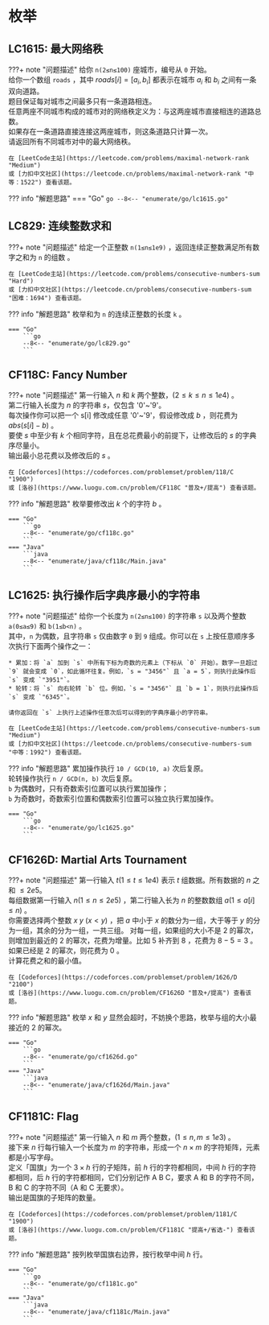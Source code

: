 # 枚举

## LC1615: 最大网络秩

???+ note "问题描述"
    给你 `n(2≤n≤100)` 座城市，编号从 `0` 开始。<br>
    给你一个数组 `roads` ，其中 $roads[i] = [a_i, b_i]$ 都表示在城市 $a_i$ 和 $b_i$ 之间有一条双向道路。<br>
    题目保证每对城市之间最多只有一条道路相连。<br>
    任意两座不同城市构成的城市对的网络秩定义为：与这两座城市直接相连的道路总数。<br>
    如果存在一条道路直接连接这两座城市，则这条道路只计算一次。<br>
    请返回所有不同城市对中的最大网络秩。

    在 [LeetCode主站](https://leetcode.com/problems/maximal-network-rank "Medium")
    或 [力扣中文社区](https://leetcode.cn/problems/maximal-network-rank "中等：1522") 查看该题。

??? info "解题思路"
    === "Go"
        ```go
        --8<-- "enumerate/go/lc1615.go"
        ```

## LC829: 连续整数求和

???+ note "问题描述"
    给定一个正整数 `n(1≤n≤1e9)` ，返回连续正整数满足所有数字之和为 `n` 的组数 。

    在 [LeetCode主站](https://leetcode.com/problems/consecutive-numbers-sum "Hard")
    或 [力扣中文社区](https://leetcode.cn/problems/consecutive-numbers-sum "困难：1694") 查看该题。

??? info "解题思路"
    枚举和为 `n` 的连续正整数的长度 `k` 。

    === "Go"
        ```go
        --8<-- "enumerate/go/lc829.go"
        ```

## CF118C: Fancy Number

???+ note "问题描述"
    第一行输入 $n$ 和 $k$ 两个整数，$(2≤k≤n≤1e4)$ 。<br>
    第二行输入长度为 $n$ 的字符串 $s$，仅包含 '0'~'9'。<br>
    每次操作你可以把一个 s[i] 修改成任意 '0'~'9'，假设修改成 $b$ ，则花费为 $abs(s[i]-b)$ 。<br>
    要使 $s$ 中至少有 $k$ 个相同字符，且在总花费最小的前提下，让修改后的 $s$ 的字典序尽量小。<br>
    输出最小总花费以及修改后的 $s$ 。

    在 [Codeforces](https://codeforces.com/problemset/problem/118/C "1900")
    或 [洛谷](https://www.luogu.com.cn/problem/CF118C "普及+/提高") 查看该题。

??? info "解题思路"
    枚举要修改出 $k$ 个的字符 $b$ 。

    === "Go"
        ```go
        --8<-- "enumerate/go/cf118c.go"
        ```
    === "Java"
        ```java
        --8<-- "enumerate/java/cf118c/Main.java"
        ```

## LC1625: 执行操作后字典序最小的字符串

???+ note "问题描述"
    给你一个长度为 `n(2≤n≤100)` 的字符串 `s` 以及两个整数 `a(0≤a≤9)` 和 `b(1≤b<n)` 。<br>
    其中，`n` 为偶数，且字符串 `s` 仅由数字 `0` 到 `9` 组成。你可以在 `s` 上按任意顺序多次执行下面两个操作之一：

    * 累加：将 `a` 加到 `s` 中所有下标为奇数的元素上（下标从 `0` 开始）。数字一旦超过 `9` 就会变成 `0`，如此循环往复。例如，`s = "3456"` 且 `a = 5`，则执行此操作后 `s` 变成 `"3951"`。
    * 轮转：将 `s` 向右轮转 `b` 位。例如，`s = "3456"` 且 `b = 1`，则执行此操作后 `s` 变成 `"6345"`。
    
    请你返回在 `s` 上执行上述操作任意次后可以得到的字典序最小的字符串。

    在 [LeetCode主站](https://leetcode.com/problems/consecutive-numbers-sum "Medium")
    或 [力扣中文社区](https://leetcode.cn/problems/consecutive-numbers-sum "中等：1992") 查看该题。

??? info "解题思路"
    累加操作执行 `10 / GCD(10, a)` 次后复原。<br>
    轮转操作执行 `n / GCD(n, b)` 次后复原。<br>
    `b` 为偶数时，只有奇数索引位置可以执行累加操作；<br>
    `b` 为奇数时，奇数索引位置和偶数索引位置可以独立执行累加操作。

    === "Go"
        ```go
        --8<-- "enumerate/go/lc1625.go"
        ```

## CF1626D: Martial Arts Tournament

???+ note "问题描述"
    第一行输入 $t(1≤t≤1e4)$ 表示 $t$ 组数据。所有数据的 $n$ 之和 $≤2e5$。<br>
    每组数据第一行输入 $n(1≤n≤2e5)$ ，第二行输入长为 $n$ 的整数数组 $a(1≤a[i]≤n)$ 。<br>
    你需要选择两个整数 $x\ y\ (x<y)$ ，把 $a$ 中小于 $x$ 的数分为一组，大于等于 $y$ 的分为一组，其余的分为一组，一共三组。
    对每一组，如果组的大小不是 $2$ 的幂次，则增加到最近的 $2$ 的幂次，花费为增量。比如 $5$ 补齐到 $8$ ，花费为 $8-5=3$ 。如果已经是 $2$ 的幂次，则花费为 $0$ 。<br>
    计算花费之和的最小值。

    在 [Codeforces](https://codeforces.com/problemset/problem/1626/D "2100")
    或 [洛谷](https://www.luogu.com.cn/problem/CF1626D "普及+/提高") 查看该题。

??? info "解题思路"
    枚举 $x$ 和 $y$ 显然会超时，不妨换个思路，枚举与组的大小最接近的 $2$ 的幂次。

    === "Go"
        ```go
        --8<-- "enumerate/go/cf1626d.go"
        ```
    === "Java"
        ```java
        --8<-- "enumerate/java/cf1626d/Main.java"
        ```

## CF1181C: Flag

???+ note "问题描述"
    第一行输入 $n$ 和 $m$ 两个整数，$(1≤n,m≤1e3)$ 。<br>
    接下来 $n$ 行每行输入一个长度为 $m$ 的字符串，形成一个 $n \times m$ 的字符矩阵，元素都是小写字母。<br>
    定义「国旗」为一个 $3 \times h$ 行的子矩阵，前 $h$ 行的字符都相同，中间 $h$ 行的字符都相同，后 $h$ 行的字符都相同，它们分别记作 A B C，要求 A 和 B 的字符不同，B 和 C 的字符不同（A 和 C 无要求）。<br>
    输出是国旗的子矩阵的数量。

    在 [Codeforces](https://codeforces.com/problemset/problem/1181/C "1900")
    或 [洛谷](https://www.luogu.com.cn/problem/CF1181C "提高+/省选-") 查看该题。

??? info "解题思路"
    按列枚举国旗右边界，按行枚举中间 $h$ 行。

    === "Go"
        ```go
        --8<-- "enumerate/go/cf1181c.go"
        ```
    === "Java"
        ```java
        --8<-- "enumerate/java/cf1181c/Main.java"
        ```
